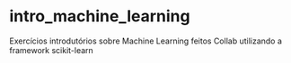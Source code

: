 # intro_machine_learning
Exercícios introdutórios sobre Machine Learning feitos Collab utilizando a framework scikit-learn
